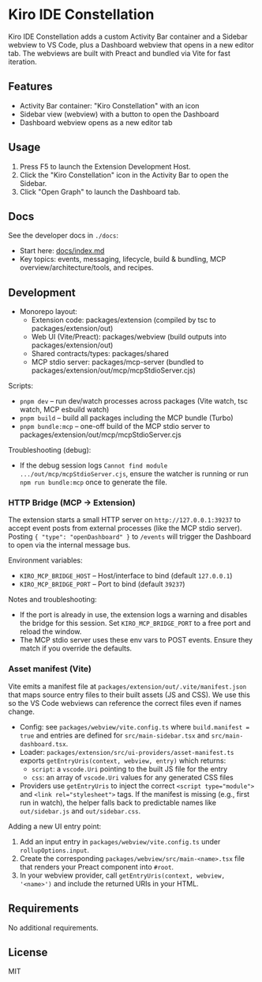 # Kiro IDE Constellation

Kiro IDE Constellation adds a custom Activity Bar container and a Sidebar webview to VS Code, plus a Dashboard webview that opens in a new editor tab. The webviews are built with Preact and bundled via Vite for fast iteration.

## Features

- Activity Bar container: "Kiro Constellation" with an icon
- Sidebar view (webview) with a button to open the Dashboard
- Dashboard webview opens as a new editor tab

## Usage

1. Press F5 to launch the Extension Development Host.
2. Click the "Kiro Constellation" icon in the Activity Bar to open the Sidebar.
3. Click "Open Graph" to launch the Dashboard tab.

## Docs

See the developer docs in `./docs`:

- Start here: [docs/index.md](./docs/index.md)
- Key topics: events, messaging, lifecycle, build & bundling, MCP overview/architecture/tools, and recipes.


## Development

- Monorepo layout:
  - Extension code: packages/extension (compiled by tsc to packages/extension/out)
  - Web UI (Vite/Preact): packages/webview (build outputs into packages/extension/out)
  - Shared contracts/types: packages/shared
  - MCP stdio server: packages/mcp-server (bundled to packages/extension/out/mcp/mcpStdioServer.cjs)

Scripts:

- `pnpm dev` – run dev/watch processes across packages (Vite watch, tsc watch, MCP esbuild watch)
- `pnpm build` – build all packages including the MCP bundle (Turbo)
- `pnpm bundle:mcp` – one-off build of the MCP stdio server to packages/extension/out/mcp/mcpStdioServer.cjs

Troubleshooting (debug):
- If the debug session logs `Cannot find module .../out/mcp/mcpStdioServer.cjs`, ensure the watcher is running or run `npm run bundle:mcp` once to generate the file.

### HTTP Bridge (MCP → Extension)

The extension starts a small HTTP server on `http://127.0.0.1:39237` to accept event posts from external processes (like the MCP stdio server). Posting `{ "type": "openDashboard" }` to `/events` will trigger the Dashboard to open via the internal message bus.

Environment variables:
- `KIRO_MCP_BRIDGE_HOST` – Host/interface to bind (default `127.0.0.1`)
- `KIRO_MCP_BRIDGE_PORT` – Port to bind (default `39237`)

Notes and troubleshooting:
- If the port is already in use, the extension logs a warning and disables the bridge for this session. Set `KIRO_MCP_BRIDGE_PORT` to a free port and reload the window.
- The MCP stdio server uses these env vars to POST events. Ensure they match if you override the defaults.

### Asset manifest (Vite)

Vite emits a manifest file at `packages/extension/out/.vite/manifest.json` that maps source entry files to their built assets (JS and CSS). We use this so the VS Code webviews can reference the correct files even if names change.

- Config: see `packages/webview/vite.config.ts` where `build.manifest = true` and entries are defined for `src/main-sidebar.tsx` and `src/main-dashboard.tsx`.
- Loader: `packages/extension/src/ui-providers/asset-manifest.ts` exports `getEntryUris(context, webview, entry)` which returns:
	- `script`: a `vscode.Uri` pointing to the built JS file for the entry
	- `css`: an array of `vscode.Uri` values for any generated CSS files
- Providers use `getEntryUris` to inject the correct `<script type="module">` and `<link rel="stylesheet">` tags. If the manifest is missing (e.g., first run in watch), the helper falls back to predictable names like `out/sidebar.js` and `out/sidebar.css`.

Adding a new UI entry point:
1. Add an input entry in `packages/webview/vite.config.ts` under `rollupOptions.input`.
2. Create the corresponding `packages/webview/src/main-<name>.tsx` file that renders your Preact component into `#root`.
3. In your webview provider, call `getEntryUris(context, webview, '<name>')` and include the returned URIs in your HTML.

## Requirements

No additional requirements.

## License

MIT
